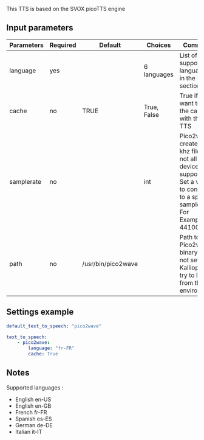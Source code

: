 This TTS is based on the SVOX picoTTS engine

## Input parameters

| Parameters | Required | Default            | Choices      | Comment                                                                                                                                  |
| ---------- | -------- | ------------------ | ------------ | ---------------------------------------------------------------------------------------------------------------------------------------- |
| language   | yes      |                    | 6 languages  | List of supported languages in the Note section                                                                                          |
| cache      | no       | TRUE               | True,  False | True if you want to use the cache with this TTS                                                                                          |
| samplerate | no       |                    | int          | Pico2wave creates 16 khz files but not all USB devices support this. Set a value to convert to a specific samplerate. For Example: 44100 |
| path       | no       | /usr/bin/pico2wave |              | Path to the Pico2wave binary. If not set, Kalliope will try to load it from the environment                                              | convert to a specific samplerate. For Example: 44100 |

## Settings example

```yaml
default_text_to_speech: "pico2wave"

text_to_speech:
    - pico2wave:
        language: "fr-FR"
        cache: True
```

## Notes

Supported languages :

- English en-US
- English en-GB
- French fr-FR
- Spanish es-ES
- German de-DE
- Italian it-IT
